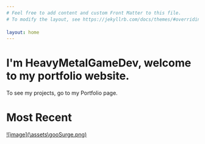 ```yaml
---
# Feel free to add content and custom Front Matter to this file.
# To modify the layout, see https://jekyllrb.com/docs/themes/#overriding-theme-defaults

layout: home
---
```


<h1>I'm HeavyMetalGameDev, welcome to my portfolio website.</h1>

To see my projects, go to my Portfolio page.

<h1>Most Recent</h1>
<a href = "/Goo-Surge">![image](\assets\gooSurge.png)</a>

